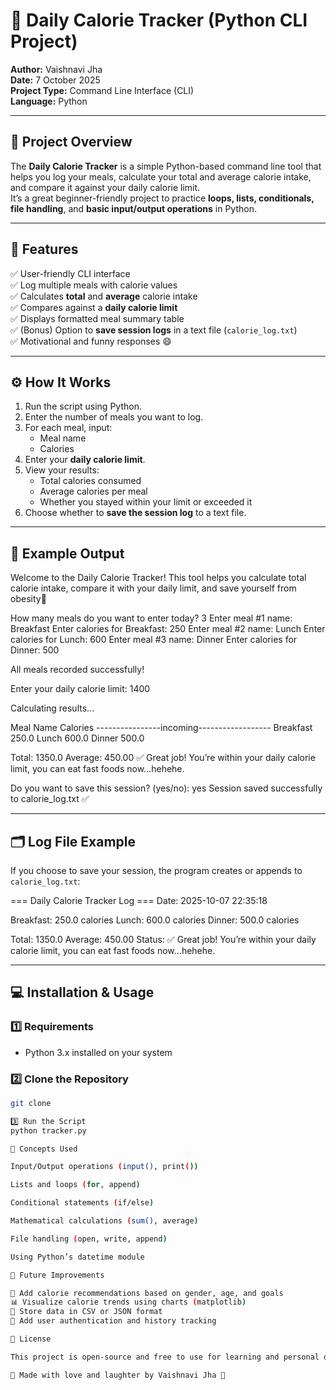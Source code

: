 # 🥗 Daily Calorie Tracker (Python CLI Project)

**Author:** Vaishnavi Jha  
**Date:** 7 October 2025  
**Project Type:** Command Line Interface (CLI)  
**Language:** Python  

---

## 📖 Project Overview

The **Daily Calorie Tracker** is a simple Python-based command line tool that helps you log your meals, calculate your total and average calorie intake, and compare it against your daily calorie limit.  
It’s a great beginner-friendly project to practice **loops, lists, conditionals, file handling**, and **basic input/output operations** in Python.

---

## 🎯 Features

✅ User-friendly CLI interface  
✅ Log multiple meals with calorie values  
✅ Calculates **total** and **average** calorie intake  
✅ Compares against a **daily calorie limit**  
✅ Displays formatted meal summary table  
✅ (Bonus) Option to **save session logs** in a text file (`calorie_log.txt`)  
✅ Motivational and funny responses 😄  

---

## ⚙️ How It Works

1. Run the script using Python.
2. Enter the number of meals you want to log.
3. For each meal, input:
   - Meal name
   - Calories
4. Enter your **daily calorie limit**.
5. View your results:
   - Total calories consumed  
   - Average calories per meal  
   - Whether you stayed within your limit or exceeded it  
6. Choose whether to **save the session log** to a text file.

---

## 🧠 Example Output

Welcome to the Daily Calorie Tracker!
This tool helps you calculate total calorie intake,
compare it with your daily limit, and save yourself from obesity🤭

How many meals do you want to enter today? 3
Enter meal #1 name: Breakfast
Enter calories for Breakfast: 250
Enter meal #2 name: Lunch
Enter calories for Lunch: 600
Enter meal #3 name: Dinner
Enter calories for Dinner: 500

All meals recorded successfully!

Enter your daily calorie limit: 1400

Calculating results...

Meal Name Calories
----------------incoming------------------
Breakfast 250.0
Lunch 600.0
Dinner 500.0

Total: 1350.0
Average: 450.00
✅ Great job! You’re within your daily calorie limit, you can eat fast foods now...hehehe.

Do you want to save this session? (yes/no): yes
Session saved successfully to calorie_log.txt ✅


---

## 🗂️ Log File Example

If you choose to save your session, the program creates or appends to `calorie_log.txt`:



=== Daily Calorie Tracker Log ===
Date: 2025-10-07 22:35:18

Breakfast: 250.0 calories
Lunch: 600.0 calories
Dinner: 500.0 calories

Total: 1350.0
Average: 450.00
Status: ✅ Great job! You’re within your daily calorie limit, you can eat fast foods now...hehehe.

---

## 💻 Installation & Usage

### 1️⃣ Requirements
- Python 3.x installed on your system

### 2️⃣ Clone the Repository
```bash
git clone 

3️⃣ Run the Script
python tracker.py

🧩 Concepts Used

Input/Output operations (input(), print())

Lists and loops (for, append)

Conditional statements (if/else)

Mathematical calculations (sum(), average)

File handling (open, write, append)

Using Python’s datetime module

🌟 Future Improvements

🚀 Add calorie recommendations based on gender, age, and goals
📊 Visualize calorie trends using charts (matplotlib)
💾 Store data in CSV or JSON format
🧠 Add user authentication and history tracking

📜 License

This project is open-source and free to use for learning and personal development.

💬 Made with love and laughter by Vaishnavi Jha 💚


